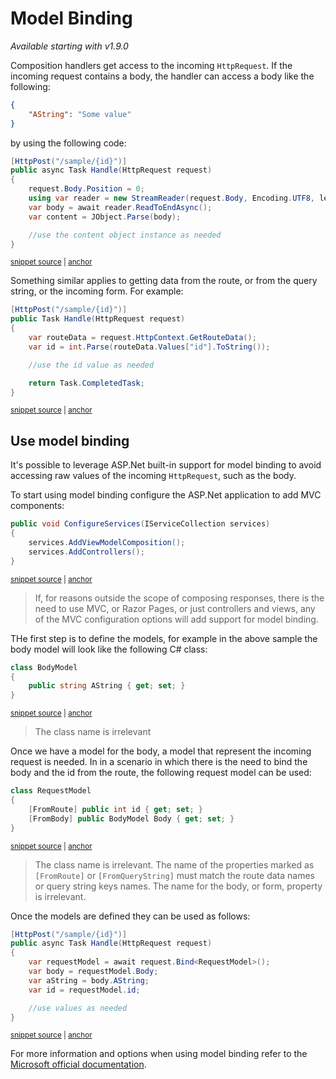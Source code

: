 # Model Binding

_Available starting with v1.9.0_

Composition handlers get access to the incoming `HttpRequest`. If the incoming request contains a body, the handler can access a body like the following:

```json
{
    "AString": "Some value"
}
```

by using the following code:

<!-- snippet: net-core-3x-model-binding-raw-body-usage -->
<a id='snippet-net-core-3x-model-binding-raw-body-usage'></a>
```cs
[HttpPost("/sample/{id}")]
public async Task Handle(HttpRequest request)
{
    request.Body.Position = 0;
    using var reader = new StreamReader(request.Body, Encoding.UTF8, leaveOpen: true );
    var body = await reader.ReadToEndAsync();
    var content = JObject.Parse(body);

    //use the content object instance as needed
}
```
<sup><a href='/src/Snippets.NetCore3x/ModelBinding/RawBodyUsageHandler.cs#L14-L25' title='Snippet source file'>snippet source</a> | <a href='#snippet-net-core-3x-model-binding-raw-body-usage' title='Start of snippet'>anchor</a></sup>
<!-- endSnippet -->

Something similar applies to getting data from the route, or from the query string, or the incoming form. For example:

<!-- snippet: net-core-3x-model-binding-raw-route-data-usage -->
<a id='snippet-net-core-3x-model-binding-raw-route-data-usage'></a>
```cs
[HttpPost("/sample/{id}")]
public Task Handle(HttpRequest request)
{
    var routeData = request.HttpContext.GetRouteData();
    var id = int.Parse(routeData.Values["id"].ToString());

    //use the id value as needed

    return Task.CompletedTask;
}
```
<sup><a href='/src/Snippets.NetCore3x/ModelBinding/RawBodyUsageHandler.cs#L30-L41' title='Snippet source file'>snippet source</a> | <a href='#snippet-net-core-3x-model-binding-raw-route-data-usage' title='Start of snippet'>anchor</a></sup>
<!-- endSnippet -->

## Use model binding

It's possible to leverage ASP.Net built-in support for model binding to avoid accessing raw values of the incoming `HttpRequest`, such as the body.

To start using model binding configure the ASP.Net application to add MVC components:

<!-- snippet: net-core-3x-model-binding-add-controllers -->
<a id='snippet-net-core-3x-model-binding-add-controllers'></a>
```cs
public void ConfigureServices(IServiceCollection services)
{
    services.AddViewModelComposition();
    services.AddControllers();
}
```
<sup><a href='/src/Snippets.NetCore3x/ModelBinding/ConfigureAppForModelBinding.cs#L8-L14' title='Snippet source file'>snippet source</a> | <a href='#snippet-net-core-3x-model-binding-add-controllers' title='Start of snippet'>anchor</a></sup>
<!-- endSnippet -->

> If, for reasons outside the scope of composing responses, there is the need to use MVC, or Razor Pages, or just controllers and views, any of the MVC configuration options will add support for model binding.

THe first step is to define the models, for example in the above sample the body model will look like the following C# class:

<!-- snippet: net-core-3x-model-binding-model -->
<a id='snippet-net-core-3x-model-binding-model'></a>
```cs
class BodyModel
{
    public string AString { get; set; }
}
```
<sup><a href='/src/Snippets.NetCore3x/ModelBinding/ModelBindingUsageHandler.cs#L8-L13' title='Snippet source file'>snippet source</a> | <a href='#snippet-net-core-3x-model-binding-model' title='Start of snippet'>anchor</a></sup>
<!-- endSnippet -->

> The class name is irrelevant

Once we have a model for the body, a model that represent the incoming request is needed. In in a scenario in which there is the need to bind the body and the id from the route, the following request model can be used:

<!-- snippet: net-core-3x-model-binding-request -->
<a id='snippet-net-core-3x-model-binding-request'></a>
```cs
class RequestModel
{
    [FromRoute] public int id { get; set; }
    [FromBody] public BodyModel Body { get; set; }
}
```
<sup><a href='/src/Snippets.NetCore3x/ModelBinding/ModelBindingUsageHandler.cs#L15-L21' title='Snippet source file'>snippet source</a> | <a href='#snippet-net-core-3x-model-binding-request' title='Start of snippet'>anchor</a></sup>
<!-- endSnippet -->

> The class name is irrelevant. The name of the properties marked as `[FromRoute]` or `[FromQueryString]` must match the route data names or query string keys names. The name for the body, or form, property is irrelevant.

Once the models are defined they can be used as follows:

<!-- snippet: net-core-3x-model-binding-bind-body-and-route-data -->
<a id='snippet-net-core-3x-model-binding-bind-body-and-route-data'></a>
```cs
[HttpPost("/sample/{id}")]
public async Task Handle(HttpRequest request)
{
    var requestModel = await request.Bind<RequestModel>();
    var body = requestModel.Body;
    var aString = body.AString;
    var id = requestModel.id;

    //use values as needed
}
```
<sup><a href='/src/Snippets.NetCore3x/ModelBinding/ModelBindingUsageHandler.cs#L25-L37' title='Snippet source file'>snippet source</a> | <a href='#snippet-net-core-3x-model-binding-bind-body-and-route-data' title='Start of snippet'>anchor</a></sup>
<!-- endSnippet -->

For more information and options when using model binding refer to the [Microsoft official documentation](https://docs.microsoft.com/en-us/aspnet/core/mvc/models/model-binding?view=aspnetcore-5.0).
